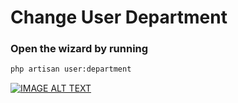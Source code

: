 # Change User Department

### Open the wizard by running

```bash
php artisan user:department
```

[![IMAGE ALT TEXT](https://www.talent-100.com.au/wordpress/wp-content/uploads/2016/08/video-placeholder.jpg)](/docss/user/user-change-department.mp4 "Video Title")



